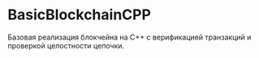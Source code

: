 # BasicBlockchainCPP
Базовая реализация блокчейна на C++ с верификацией транзакций и проверкой целостности цепочки.
